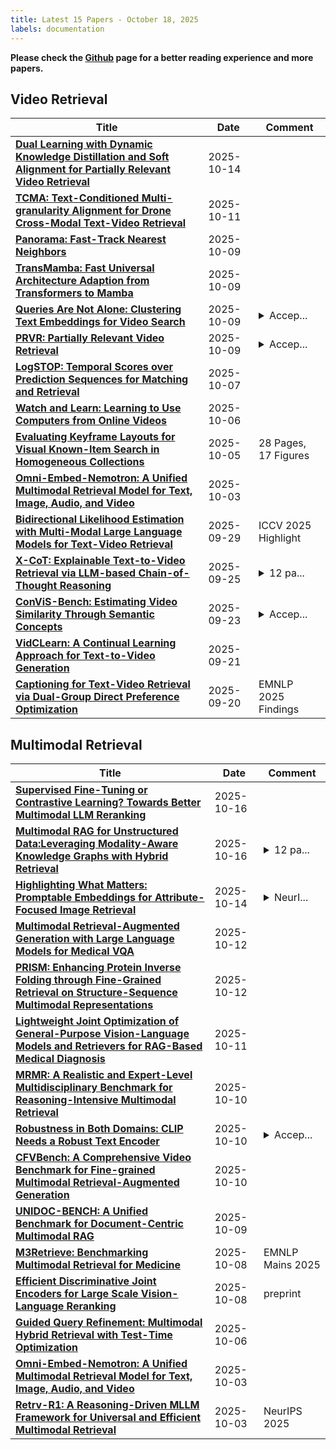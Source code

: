 ```yaml
---
title: Latest 15 Papers - October 18, 2025
labels: documentation
---
```

**Please check the [Github](https://github.com/PapowFish/DailyArXiv) page for a better reading experience and more papers.**

## Video Retrieval
| **Title** | **Date** | **Comment** |
| --- | --- | --- |
| **[Dual Learning with Dynamic Knowledge Distillation and Soft Alignment for Partially Relevant Video Retrieval](http://arxiv.org/abs/2510.12283v1)** | 2025-10-14 |  |
| **[TCMA: Text-Conditioned Multi-granularity Alignment for Drone Cross-Modal Text-Video Retrieval](http://arxiv.org/abs/2510.10180v1)** | 2025-10-11 |  |
| **[Panorama: Fast-Track Nearest Neighbors](http://arxiv.org/abs/2510.00566v2)** | 2025-10-09 |  |
| **[TransMamba: Fast Universal Architecture Adaption from Transformers to Mamba](http://arxiv.org/abs/2502.15130v2)** | 2025-10-09 |  |
| **[Queries Are Not Alone: Clustering Text Embeddings for Video Search](http://arxiv.org/abs/2510.07720v1)** | 2025-10-09 | <details><summary>Accep...</summary><p>Accepted by International ACM SIGIR Conference on Research and Development in Information Retrieval 2025</p></details> |
| **[PRVR: Partially Relevant Video Retrieval](http://arxiv.org/abs/2208.12510v2)** | 2025-10-09 | <details><summary>Accep...</summary><p>Accepted by TPAMI. The paper's homepage is https://github.com/HuiGuanLab/ms-sl-pp</p></details> |
| **[LogSTOP: Temporal Scores over Prediction Sequences for Matching and Retrieval](http://arxiv.org/abs/2510.06512v1)** | 2025-10-07 |  |
| **[Watch and Learn: Learning to Use Computers from Online Videos](http://arxiv.org/abs/2510.04673v1)** | 2025-10-06 |  |
| **[Evaluating Keyframe Layouts for Visual Known-Item Search in Homogeneous Collections](http://arxiv.org/abs/2510.04396v1)** | 2025-10-05 | 28 Pages, 17 Figures |
| **[Omni-Embed-Nemotron: A Unified Multimodal Retrieval Model for Text, Image, Audio, and Video](http://arxiv.org/abs/2510.03458v1)** | 2025-10-03 |  |
| **[Bidirectional Likelihood Estimation with Multi-Modal Large Language Models for Text-Video Retrieval](http://arxiv.org/abs/2507.23284v3)** | 2025-09-29 | ICCV 2025 Highlight |
| **[X-CoT: Explainable Text-to-Video Retrieval via LLM-based Chain-of-Thought Reasoning](http://arxiv.org/abs/2509.21559v1)** | 2025-09-25 | <details><summary>12 pa...</summary><p>12 pages, 7 figures. Accepted at EMNLP 2025 (Main Conference)</p></details> |
| **[ConViS-Bench: Estimating Video Similarity Through Semantic Concepts](http://arxiv.org/abs/2509.19245v1)** | 2025-09-23 | <details><summary>Accep...</summary><p>Accepted to NeurIPS 2025</p></details> |
| **[VidCLearn: A Continual Learning Approach for Text-to-Video Generation](http://arxiv.org/abs/2509.16956v1)** | 2025-09-21 |  |
| **[Captioning for Text-Video Retrieval via Dual-Group Direct Preference Optimization](http://arxiv.org/abs/2509.16560v1)** | 2025-09-20 | EMNLP 2025 Findings |

## Multimodal Retrieval
| **Title** | **Date** | **Comment** |
| --- | --- | --- |
| **[Supervised Fine-Tuning or Contrastive Learning? Towards Better Multimodal LLM Reranking](http://arxiv.org/abs/2510.14824v1)** | 2025-10-16 |  |
| **[Multimodal RAG for Unstructured Data:Leveraging Modality-Aware Knowledge Graphs with Hybrid Retrieval](http://arxiv.org/abs/2510.14592v1)** | 2025-10-16 | <details><summary>12 pa...</summary><p>12 pages, 6 figures, submitted for review</p></details> |
| **[Highlighting What Matters: Promptable Embeddings for Attribute-Focused Image Retrieval](http://arxiv.org/abs/2505.15877v2)** | 2025-10-14 | <details><summary>NeurI...</summary><p>NeurIPS 2025; 27 pages, 6 figures</p></details> |
| **[Multimodal Retrieval-Augmented Generation with Large Language Models for Medical VQA](http://arxiv.org/abs/2510.13856v1)** | 2025-10-12 |  |
| **[PRISM: Enhancing Protein Inverse Folding through Fine-Grained Retrieval on Structure-Sequence Multimodal Representations](http://arxiv.org/abs/2510.11750v1)** | 2025-10-12 |  |
| **[Lightweight Joint Optimization of General-Purpose Vision-Language Models and Retrievers for RAG-Based Medical Diagnosis](http://arxiv.org/abs/2508.17394v3)** | 2025-10-11 |  |
| **[MRMR: A Realistic and Expert-Level Multidisciplinary Benchmark for Reasoning-Intensive Multimodal Retrieval](http://arxiv.org/abs/2510.09510v1)** | 2025-10-10 |  |
| **[Robustness in Both Domains: CLIP Needs a Robust Text Encoder](http://arxiv.org/abs/2506.03355v2)** | 2025-10-10 | <details><summary>Accep...</summary><p>Accepted in NeurIPS 2025</p></details> |
| **[CFVBench: A Comprehensive Video Benchmark for Fine-grained Multimodal Retrieval-Augmented Generation](http://arxiv.org/abs/2510.09266v1)** | 2025-10-10 |  |
| **[UNIDOC-BENCH: A Unified Benchmark for Document-Centric Multimodal RAG](http://arxiv.org/abs/2510.03663v2)** | 2025-10-09 |  |
| **[M3Retrieve: Benchmarking Multimodal Retrieval for Medicine](http://arxiv.org/abs/2510.06888v1)** | 2025-10-08 | EMNLP Mains 2025 |
| **[Efficient Discriminative Joint Encoders for Large Scale Vision-Language Reranking](http://arxiv.org/abs/2510.06820v1)** | 2025-10-08 | preprint |
| **[Guided Query Refinement: Multimodal Hybrid Retrieval with Test-Time Optimization](http://arxiv.org/abs/2510.05038v1)** | 2025-10-06 |  |
| **[Omni-Embed-Nemotron: A Unified Multimodal Retrieval Model for Text, Image, Audio, and Video](http://arxiv.org/abs/2510.03458v1)** | 2025-10-03 |  |
| **[Retrv-R1: A Reasoning-Driven MLLM Framework for Universal and Efficient Multimodal Retrieval](http://arxiv.org/abs/2510.02745v1)** | 2025-10-03 | NeurIPS 2025 |

